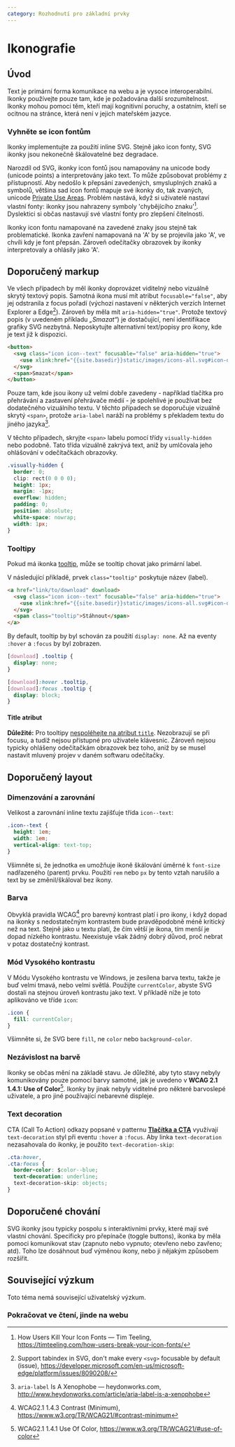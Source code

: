 ```yaml
---
category: Rozhodnutí pro základní prvky
---
```


# Ikonografie

## Úvod

Text je primární forma komunikace na webu a je vysoce interoperabilní. Ikonky používejte pouze tam, kde je požadována další srozumitelnost. Ikonky mohou pomoci těm, kteří mají kognitivní poruchy, a ostatním, kteří se ocitnou na stránce, která není v jejich mateřském jazyce.

### Vyhněte se icon fontům

Ikonky implementujte za použití inline SVG. Stejně jako icon fonty, SVG ikonky jsou nekonečně škálovatelné bez degradace.

Narozdíl od SVG, ikonky icon fontů jsou namapovány na unicode body (unicode points) a interpretovány jako text. To může způsobovat problémy z přístupností. Aby nedošlo k přepsání zavedených, smysluplných znaků a symbolů, většina sad icon fontů mapuje své ikonky do, tak zvaných, unicode [Private Use Areas](https://en.wikipedia.org/wiki/Private_Use_Areas). Problém nastává, když si uživatelé nastaví vlastní fonty: ikonky jsou nahrazeny symboly 'chybějícího znaku'[^1]. Dyslektici si občas nastavují své vlastní fonty pro zlepšení čitelnosti.

Ikonky icon fontu namapované na zavedené znaky jsou stejně tak problematické. Ikonka zavření namapovaná na 'A' by se projevila jako 'A', ve chvíli kdy je font přepsán. Zároveň odečítačky obrazovek by ikonky interpretovaly a ohlásily jako 'A'.

## Doporučený markup

Ve všech případech by měl ikonky doprovázet viditelný nebo vizuálně skrytý textový popis. Samotná ikona musí mít atribut `focusable="false"`, aby jej odstranila z focus pořadí (výchozí nastavení v některých verzích Internet Explorer a Edge[^2]). Zároveň by měla mít `aria-hidden="true"`. Protože textový popis (v uvedeném příkladu _„Smazat“_) je dostačující, není identifikace grafiky SVG nezbytná. Neposkytujte alternativní text/popisy pro ikony, kde je text již k dispozici.

```html
<button>  
  <svg class="icon icon--text" focusable="false" aria-hidden="true">
    <use xlink:href="{{site.basedir}}static/images/icons-all.svg#icon-download"></use>
  </svg>
  <span>Smazat</span>
</button>
```

Pouze tam, kde jsou ikony už velmi dobře zavedeny - například tlačítka pro přehrávání a zastavení přehrávače médií - je spolehlivé je používat bez dodatečného vizuálního textu. V těchto případech se doporučuje vizuálně skrytý `<span>`, protože `aria-label` naráží na problémy s překladem textu do jiného jazyka[^3].

V těchto případech, skryjte `<span>` labelu pomocí třídy `visually-hidden` nebo podobně. Tato třída vizuálně zakrývá text, aniž by umlčovala jeho ohlášování v odečítačkách obrazovky.

```css
.visually-hidden {
  border: 0;
  clip: rect(0 0 0 0);
  height: 1px;
  margin: -1px;
  overflow: hidden;
  padding: 0;
  position: absolute;
  white-space: nowrap;
  width: 1px;
}
```

### Tooltipy

Pokud má ikonka [tooltip](https://en.wikipedia.org/wiki/Tooltip), může se tooltip chovat jako primární label.

V následující příkladě, prvek `class="tooltip"` poskytuje název (label).

```html
<a href="link/to/download" download>
  <svg class="icon icon--text" focusable="false" aria-hidden="true">
    <use xlink:href="{{site.basedir}}static/images/icons-all.svg#icon-download"></use>
  </svg>
  <span class="tooltip">Stáhnout</span>
</a>
```

By default, tooltip by byl schován za použití `display: none`. Až na eventy `:hover` a `:focus` by byl zobrazen.

```css
[download] .tooltip {
  display: none;
}

[download]:hover .tooltip,
[download]:focus .tooltip {
  display: block;
}
```

#### Title atribut
**Důležité:** Pro tooltipy [nespoléhejte na atribut `title`](https://developer.paciellogroup.com/blog/2012/01/html5-accessibility-chops-title-attribute-use-and-abuse/). Nezobrazují se při focusu, a tudíž nejsou přístupné pro uživatele klávesnic. Zároveň nejsou typicky ohlášeny odečítačkám obrazovek bez toho, aniž by se musel nastavit mluvený projev v daném softwaru odečítačky.

## Doporučený layout

### Dimenzování a zarovnání

Velikost a zarovnání inline textu zajišťuje třída `icon--text`:

```css
.icon--text {
  height: 1em;
  width: 1em;
  vertical-align: text-top;
}
```

Všimněte si, že jednotka `em` umožňuje ikoně škálování úměrné k `font-size` nadřazeného (parent) prvku. Použití `rem` nebo `px` by tento vztah narušilo a text by se změnil/škáloval bez ikony.

### Barva

Obvyklá pravidla WCAG[^4] pro barevný kontrast platí i pro ikony, i když dopad na ikonky s nedostatečným kontrastem bude pravděpodobně méně kritický než na text. Stejně jako u textu platí, že čím větší je ikona, tím menší je dopad nízkého kontrastu. Neexistuje však žádný dobrý důvod, proč nebrat v potaz dostatečný kontrast.

### Mód Vysokého kontrastu

V Módu Vysokého kontrastu ve Windows, je zesílena barva textu, takže je buď velmi tmavá, nebo velmi světlá. Použijte `currentColor`, abyste SVG dostali na stejnou úroveň kontrastu jako text. V příkladě níže je toto aplikováno ve tříde `icon`:

```css
.icon {
  fill: currentColor;
}
```

Všimněte si, že SVG bere `fill`, ne `color` nebo `background-color`.

### Nezávislost na barvě

Ikonky se občas mění na základě stavu. Je důležité, aby tyto stavy nebyly komunikovány pouze pomocí barvy samotné, jak je uvedeno v **WCAG 2.1 1.4.1: Use of Color**[^5]. Ikonky by jinak nebyly viditelné pro některé barvoslepé uživatele, a pro jiné používající nebarevné displeje.

### Text decoration

CTA (Call To Action) odkazy popsané v patternu [**Tlačítka a CTA**](/tlacitka.md) využívají `text-decoration` styl při eventu `:hover` a `:focus`. Aby linka `text-decoration` nezasahovala do ikonky, je použito `text-decoration-skip`:

```css
.cta:hover,
.cta:focus {
  border-color: $color--blue;
  text-decoration: underline;
  text-decoration-skip: objects;
}
```

## Doporučené chování

SVG ikonky jsou typicky pospolu s interaktivními prvky, které mají své vlastní chování. Specificky pro přepínače (toggle buttons), ikonka by měla pomoci komunikovat stav (zapnuto nebo vypnuto; otevřeno nebo zavřeno; atd). Toho lze dosáhnout buď výměnou ikony, nebo ji nějakým způsobem rozšířit.

## Související výzkum

Toto téma nemá související uživatelský výzkum.

### Pokračovat ve čtení, jinde na webu

[^1]: How Users Kill Your Icon Fonts — Tim Teeling, <https://timteeling.com/how-users-break-your-icon-fonts/>
[^2]: Support tabindex in SVG, don't make every `<svg>` focusable by default (issue), <https://developer.microsoft.com/en-us/microsoft-edge/platform/issues/8090208/>
[^3]: `aria-label` Is A Xenophobe — heydonworks.com, <http://www.heydonworks.com/article/aria-label-is-a-xenophobe>
[^4]: WCAG2.1 1.4.3 Contrast (Minimum), <https://www.w3.org/TR/WCAG21/#contrast-minimum>
[^5]: WCAG2.1 1.4.1 Use Of Color, <https://www.w3.org/TR/WCAG21/#use-of-color>